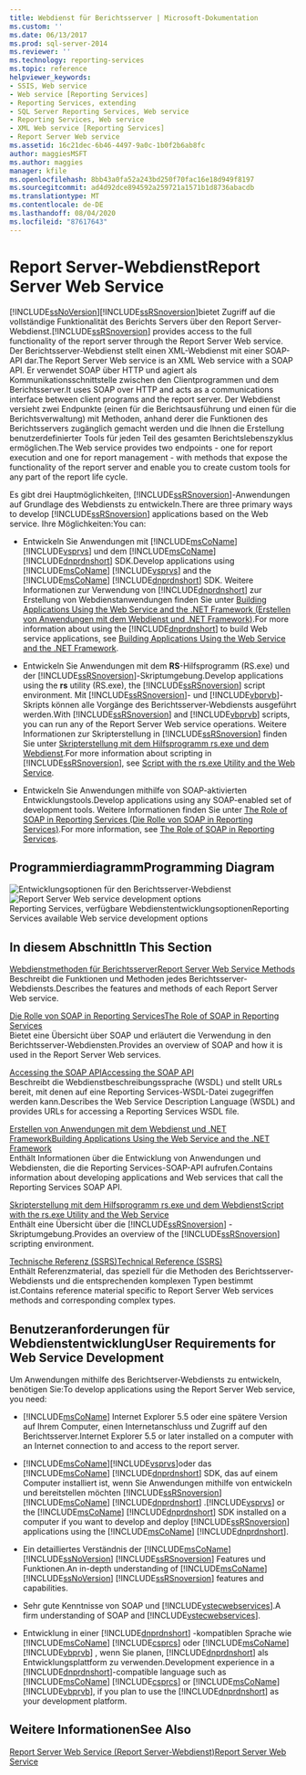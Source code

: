 ```yaml
---
title: Webdienst für Berichtsserver | Microsoft-Dokumentation
ms.custom: ''
ms.date: 06/13/2017
ms.prod: sql-server-2014
ms.reviewer: ''
ms.technology: reporting-services
ms.topic: reference
helpviewer_keywords:
- SSIS, Web service
- Web service [Reporting Services]
- Reporting Services, extending
- SQL Server Reporting Services, Web service
- Reporting Services, Web service
- XML Web service [Reporting Services]
- Report Server Web service
ms.assetid: 16c21dec-6b46-4497-9a0c-1b0f2b6ab8fc
author: maggiesMSFT
ms.author: maggies
manager: kfile
ms.openlocfilehash: 8bb43a0fa52a243bd250f70fac16e18d949f8197
ms.sourcegitcommit: ad4d92dce894592a259721a1571b1d8736abacdb
ms.translationtype: MT
ms.contentlocale: de-DE
ms.lasthandoff: 08/04/2020
ms.locfileid: "87617643"
---
```

# <a name="report-server-web-service"></a><span data-ttu-id="8cc26-102">Report Server-Webdienst</span><span class="sxs-lookup"><span data-stu-id="8cc26-102">Report Server Web Service</span></span>
  [!INCLUDE[ssNoVersion](../../includes/ssnoversion-md.md)]<span data-ttu-id="8cc26-103">[!INCLUDE[ssRSnoversion](../../includes/ssrsnoversion-md.md)]bietet Zugriff auf die vollständige Funktionalität des Berichts Servers über den Report Server-Webdienst.</span><span class="sxs-lookup"><span data-stu-id="8cc26-103">[!INCLUDE[ssRSnoversion](../../includes/ssrsnoversion-md.md)] provides access to the full functionality of the report server through the Report Server Web service.</span></span> <span data-ttu-id="8cc26-104">Der Berichtsserver-Webdienst stellt einen XML-Webdienst mit einer SOAP-API dar.</span><span class="sxs-lookup"><span data-stu-id="8cc26-104">The Report Server Web service is an XML Web service with a SOAP API.</span></span> <span data-ttu-id="8cc26-105">Er verwendet SOAP über HTTP und agiert als Kommunikationsschnittstelle zwischen den Clientprogrammen und dem Berichtsserver.</span><span class="sxs-lookup"><span data-stu-id="8cc26-105">It uses SOAP over HTTP and acts as a communications interface between client programs and the report server.</span></span> <span data-ttu-id="8cc26-106">Der Webdienst versieht zwei Endpunkte (einen für die Berichtsausführung und einen für die Berichtsverwaltung) mit Methoden, anhand derer die Funktionen des Berichtsservers zugänglich gemacht werden und die Ihnen die Erstellung benutzerdefinierter Tools für jeden Teil des gesamten Berichtslebenszyklus ermöglichen.</span><span class="sxs-lookup"><span data-stu-id="8cc26-106">The Web service provides two endpoints - one for report execution and one for report management - with methods that expose the functionality of the report server and enable you to create custom tools for any part of the report life cycle.</span></span>  
  
 <span data-ttu-id="8cc26-107">Es gibt drei Hauptmöglichkeiten, [!INCLUDE[ssRSnoversion](../../includes/ssrsnoversion-md.md)]-Anwendungen auf Grundlage des Webdiensts zu entwickeln.</span><span class="sxs-lookup"><span data-stu-id="8cc26-107">There are three primary ways to develop [!INCLUDE[ssRSnoversion](../../includes/ssrsnoversion-md.md)] applications based on the Web service.</span></span> <span data-ttu-id="8cc26-108">Ihre Möglichkeiten:</span><span class="sxs-lookup"><span data-stu-id="8cc26-108">You can:</span></span>  
  
-   <span data-ttu-id="8cc26-109">Entwickeln Sie Anwendungen mit [!INCLUDE[msCoName](../../includes/msconame-md.md)] [!INCLUDE[vsprvs](../../includes/vsprvs-md.md)] und dem [!INCLUDE[msCoName](../../includes/msconame-md.md)] [!INCLUDE[dnprdnshort](../../includes/dnprdnshort-md.md)] SDK.</span><span class="sxs-lookup"><span data-stu-id="8cc26-109">Develop applications using [!INCLUDE[msCoName](../../includes/msconame-md.md)] [!INCLUDE[vsprvs](../../includes/vsprvs-md.md)] and the [!INCLUDE[msCoName](../../includes/msconame-md.md)] [!INCLUDE[dnprdnshort](../../includes/dnprdnshort-md.md)] SDK.</span></span> <span data-ttu-id="8cc26-110">Weitere Informationen zur Verwendung von [!INCLUDE[dnprdnshort](../../includes/dnprdnshort-md.md)] zur Erstellung von Webdienstanwendungen finden Sie unter [Building Applications Using the Web Service and the .NET Framework (Erstellen von Anwendungen mit dem Webdienst und .NET Framework)](../report-server-web-service/net-framework/building-applications-using-the-web-service-and-the-net-framework.md).</span><span class="sxs-lookup"><span data-stu-id="8cc26-110">For more information about using the [!INCLUDE[dnprdnshort](../../includes/dnprdnshort-md.md)] to build Web service applications, see [Building Applications Using the Web Service and the .NET Framework](../report-server-web-service/net-framework/building-applications-using-the-web-service-and-the-net-framework.md).</span></span>  
  
-   <span data-ttu-id="8cc26-111">Entwickeln Sie Anwendungen mit dem **RS**-Hilfsprogramm (RS.exe) und der [!INCLUDE[ssRSnoversion](../../includes/ssrsnoversion-md.md)]-Skriptumgebung.</span><span class="sxs-lookup"><span data-stu-id="8cc26-111">Develop applications using the **rs** utility (RS.exe), the [!INCLUDE[ssRSnoversion](../../includes/ssrsnoversion-md.md)] script environment.</span></span> <span data-ttu-id="8cc26-112">Mit [!INCLUDE[ssRSnoversion](../../includes/ssrsnoversion-md.md)]- und [!INCLUDE[vbprvb](../../includes/vbprvb-md.md)]-Skripts können alle Vorgänge des Berichtsserver-Webdiensts ausgeführt werden.</span><span class="sxs-lookup"><span data-stu-id="8cc26-112">With [!INCLUDE[ssRSnoversion](../../includes/ssrsnoversion-md.md)] and [!INCLUDE[vbprvb](../../includes/vbprvb-md.md)] scripts, you can run any of the Report Server Web service operations.</span></span> <span data-ttu-id="8cc26-113">Weitere Informationen zur Skripterstellung in [!INCLUDE[ssRSnoversion](../../includes/ssrsnoversion-md.md)] finden Sie unter [Skripterstellung mit dem Hilfsprogramm rs.exe und dem Webdienst](../tools/script-with-the-rs-exe-utility-and-the-web-service.md).</span><span class="sxs-lookup"><span data-stu-id="8cc26-113">For more information about scripting in [!INCLUDE[ssRSnoversion](../../includes/ssrsnoversion-md.md)], see [Script with the rs.exe Utility and the Web Service](../tools/script-with-the-rs-exe-utility-and-the-web-service.md).</span></span>  
  
-   <span data-ttu-id="8cc26-114">Entwickeln Sie Anwendungen mithilfe von SOAP-aktivierten Entwicklungstools.</span><span class="sxs-lookup"><span data-stu-id="8cc26-114">Develop applications using any SOAP-enabled set of development tools.</span></span> <span data-ttu-id="8cc26-115">Weitere Informationen finden Sie unter [The Role of SOAP in Reporting Services (Die Rolle von SOAP in Reporting Services)](../report-server-web-service/the-role-of-soap-in-reporting-services.md).</span><span class="sxs-lookup"><span data-stu-id="8cc26-115">For more information, see [The Role of SOAP in Reporting Services](../report-server-web-service/the-role-of-soap-in-reporting-services.md).</span></span>  
  
## <a name="programming-diagram"></a><span data-ttu-id="8cc26-116">Programmierdiagramm</span><span class="sxs-lookup"><span data-stu-id="8cc26-116">Programming Diagram</span></span>  
 <span data-ttu-id="8cc26-117">![Entwicklungsoptionen für den Berichtsserver-Webdienst](../../../2014/reporting-services/media/reportserviceswebserviceprog-01.gif "Entwicklungsoptionen für den Berichtsserver-Webdienst")</span><span class="sxs-lookup"><span data-stu-id="8cc26-117">![Report Server Web service development options](../../../2014/reporting-services/media/reportserviceswebserviceprog-01.gif "Report Server Web service development options")</span></span>  
<span data-ttu-id="8cc26-118">Reporting Services, verfügbare Webdienstentwicklungsoptionen</span><span class="sxs-lookup"><span data-stu-id="8cc26-118">Reporting Services available Web service development options</span></span>  
  
## <a name="in-this-section"></a><span data-ttu-id="8cc26-119">In diesem Abschnitt</span><span class="sxs-lookup"><span data-stu-id="8cc26-119">In This Section</span></span>  
 [<span data-ttu-id="8cc26-120">Webdienstmethoden für Berichtsserver</span><span class="sxs-lookup"><span data-stu-id="8cc26-120">Report Server Web Service Methods</span></span>](../report-server-web-service/methods/report-server-web-service-methods.md)  
 <span data-ttu-id="8cc26-121">Beschreibt die Funktionen und Methoden jedes Berichtsserver-Webdiensts.</span><span class="sxs-lookup"><span data-stu-id="8cc26-121">Describes the features and methods of each Report Server Web service.</span></span>  
  
 [<span data-ttu-id="8cc26-122">Die Rolle von SOAP in Reporting Services</span><span class="sxs-lookup"><span data-stu-id="8cc26-122">The Role of SOAP in Reporting Services</span></span>](../report-server-web-service/the-role-of-soap-in-reporting-services.md)  
 <span data-ttu-id="8cc26-123">Bietet eine Übersicht über SOAP und erläutert die Verwendung in den Berichtsserver-Webdiensten.</span><span class="sxs-lookup"><span data-stu-id="8cc26-123">Provides an overview of SOAP and how it is used in the Report Server Web services.</span></span>  
  
 [<span data-ttu-id="8cc26-124">Accessing the SOAP API</span><span class="sxs-lookup"><span data-stu-id="8cc26-124">Accessing the SOAP API</span></span>](../report-server-web-service/accessing-the-soap-api.md)  
 <span data-ttu-id="8cc26-125">Beschreibt die Webdienstbeschreibungssprache (WSDL) und stellt URLs bereit, mit denen auf eine Reporting Services-WSDL-Datei zugegriffen werden kann.</span><span class="sxs-lookup"><span data-stu-id="8cc26-125">Describes the Web Service Description Language (WSDL) and provides URLs for accessing a Reporting Services WSDL file.</span></span>  
  
 [<span data-ttu-id="8cc26-126">Erstellen von Anwendungen mit dem Webdienst und .NET Framework</span><span class="sxs-lookup"><span data-stu-id="8cc26-126">Building Applications Using the Web Service and the .NET Framework</span></span>](../report-server-web-service/net-framework/building-applications-using-the-web-service-and-the-net-framework.md)  
 <span data-ttu-id="8cc26-127">Enthält Informationen über die Entwicklung von Anwendungen und Webdiensten, die die Reporting Services-SOAP-API aufrufen.</span><span class="sxs-lookup"><span data-stu-id="8cc26-127">Contains information about developing applications and Web services that call the Reporting Services SOAP API.</span></span>  
  
 [<span data-ttu-id="8cc26-128">Skripterstellung mit dem Hilfsprogramm rs.exe und dem Webdienst</span><span class="sxs-lookup"><span data-stu-id="8cc26-128">Script with the rs.exe Utility and the Web Service</span></span>](../tools/script-with-the-rs-exe-utility-and-the-web-service.md)  
 <span data-ttu-id="8cc26-129">Enthält eine Übersicht über die [!INCLUDE[ssRSnoversion](../../includes/ssrsnoversion-md.md)] -Skriptumgebung.</span><span class="sxs-lookup"><span data-stu-id="8cc26-129">Provides an overview of the [!INCLUDE[ssRSnoversion](../../includes/ssrsnoversion-md.md)] scripting environment.</span></span>  
  
 [<span data-ttu-id="8cc26-130">Technische Referenz (SSRS)</span><span class="sxs-lookup"><span data-stu-id="8cc26-130">Technical Reference &#40;SSRS&#41;</span></span>](../../../2014/reporting-services/technical-reference-ssrs.md)  
 <span data-ttu-id="8cc26-131">Enthält Referenzmaterial, das speziell für die Methoden des Berichtsserver-Webdiensts und die entsprechenden komplexen Typen bestimmt ist.</span><span class="sxs-lookup"><span data-stu-id="8cc26-131">Contains reference material specific to Report Server Web services methods and corresponding complex types.</span></span>  
  
## <a name="user-requirements-for-web-service-development"></a><span data-ttu-id="8cc26-132">Benutzeranforderungen für Webdienstentwicklung</span><span class="sxs-lookup"><span data-stu-id="8cc26-132">User Requirements for Web Service Development</span></span>  
 <span data-ttu-id="8cc26-133">Um Anwendungen mithilfe des Berichtserver-Webdiensts zu entwickeln, benötigen Sie:</span><span class="sxs-lookup"><span data-stu-id="8cc26-133">To develop applications using the Report Server Web service, you need:</span></span>  
  
-   [!INCLUDE[msCoName](../../includes/msconame-md.md)] <span data-ttu-id="8cc26-134">Internet Explorer 5.5 oder eine spätere Version auf Ihrem Computer, einen Internetanschluss und Zugriff auf den Berichtsserver.</span><span class="sxs-lookup"><span data-stu-id="8cc26-134">Internet Explorer 5.5 or later installed on a computer with an Internet connection to and access to the report server.</span></span>  
  
-   [!INCLUDE[msCoName](../../includes/msconame-md.md)]<span data-ttu-id="8cc26-135">[!INCLUDE[vsprvs](../../includes/vsprvs-md.md)]oder das [!INCLUDE[msCoName](../../includes/msconame-md.md)] [!INCLUDE[dnprdnshort](../../includes/dnprdnshort-md.md)] SDK, das auf einem Computer installiert ist, wenn Sie Anwendungen mithilfe von entwickeln und bereitstellen möchten [!INCLUDE[ssRSnoversion](../../includes/ssrsnoversion-md.md)] [!INCLUDE[msCoName](../../includes/msconame-md.md)] [!INCLUDE[dnprdnshort](../../includes/dnprdnshort-md.md)] .</span><span class="sxs-lookup"><span data-stu-id="8cc26-135">[!INCLUDE[vsprvs](../../includes/vsprvs-md.md)] or the [!INCLUDE[msCoName](../../includes/msconame-md.md)] [!INCLUDE[dnprdnshort](../../includes/dnprdnshort-md.md)] SDK installed on a computer if you want to develop and deploy [!INCLUDE[ssRSnoversion](../../includes/ssrsnoversion-md.md)] applications using the [!INCLUDE[msCoName](../../includes/msconame-md.md)] [!INCLUDE[dnprdnshort](../../includes/dnprdnshort-md.md)].</span></span>  
  
-   <span data-ttu-id="8cc26-136">Ein detailliertes Verständnis der [!INCLUDE[msCoName](../../includes/msconame-md.md)] [!INCLUDE[ssNoVersion](../../includes/ssnoversion-md.md)] [!INCLUDE[ssRSnoversion](../../includes/ssrsnoversion-md.md)] Features und Funktionen.</span><span class="sxs-lookup"><span data-stu-id="8cc26-136">An in-depth understanding of [!INCLUDE[msCoName](../../includes/msconame-md.md)] [!INCLUDE[ssNoVersion](../../includes/ssnoversion-md.md)] [!INCLUDE[ssRSnoversion](../../includes/ssrsnoversion-md.md)] features and capabilities.</span></span>  
  
-   <span data-ttu-id="8cc26-137">Sehr gute Kenntnisse von SOAP und [!INCLUDE[vstecwebservices](../../includes/vstecwebservices-md.md)].</span><span class="sxs-lookup"><span data-stu-id="8cc26-137">A firm understanding of SOAP and [!INCLUDE[vstecwebservices](../../includes/vstecwebservices-md.md)].</span></span>  
  
-   <span data-ttu-id="8cc26-138">Entwicklung in einer [!INCLUDE[dnprdnshort](../../includes/dnprdnshort-md.md)] -kompatiblen Sprache wie [!INCLUDE[msCoName](../../includes/msconame-md.md)] [!INCLUDE[csprcs](../../includes/csprcs-md.md)] oder [!INCLUDE[msCoName](../../includes/msconame-md.md)] [!INCLUDE[vbprvb](../../includes/vbprvb-md.md)] , wenn Sie planen, [!INCLUDE[dnprdnshort](../../includes/dnprdnshort-md.md)] als Entwicklungsplattform zu verwenden.</span><span class="sxs-lookup"><span data-stu-id="8cc26-138">Development experience in a [!INCLUDE[dnprdnshort](../../includes/dnprdnshort-md.md)]-compatible language such as [!INCLUDE[msCoName](../../includes/msconame-md.md)] [!INCLUDE[csprcs](../../includes/csprcs-md.md)] or [!INCLUDE[msCoName](../../includes/msconame-md.md)] [!INCLUDE[vbprvb](../../includes/vbprvb-md.md)], if you plan to use the [!INCLUDE[dnprdnshort](../../includes/dnprdnshort-md.md)] as your development platform.</span></span>  
  
## <a name="see-also"></a><span data-ttu-id="8cc26-139">Weitere Informationen</span><span class="sxs-lookup"><span data-stu-id="8cc26-139">See Also</span></span>  
 [<span data-ttu-id="8cc26-140">Report Server Web Service (Report Server-Webdienst)</span><span class="sxs-lookup"><span data-stu-id="8cc26-140">Report Server Web Service</span></span>](../report-server-web-service/report-server-web-service.md)  
  
  
